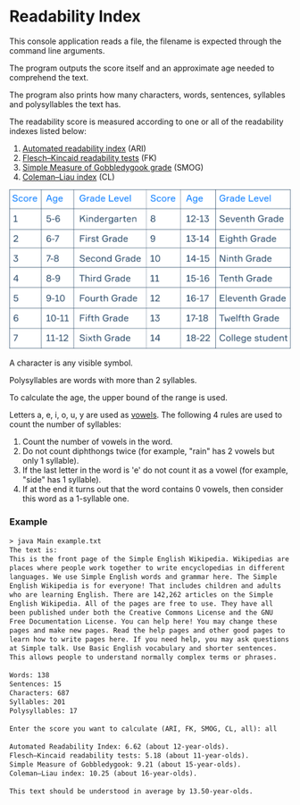 # Readability Index

This console application reads a file, the filename is expected through the command line arguments.

The program outputs the score itself and an approximate age needed to comprehend the text.

The program also prints how many characters, words, sentences, syllables and polysyllables the text has.

The readability score is measured according to one or all of the readability indexes listed below:

1. [Automated readability index](https://en.wikipedia.org/wiki/Automated_readability_index) (ARI)
2. [Flesch–Kincaid readability tests](https://en.wikipedia.org/wiki/Flesch%E2%80%93Kincaid_readability_tests) (FK)
3. [Simple Measure of Gobbledygook grade](https://en.wikipedia.org/wiki/SMOG) (SMOG)
4. [Coleman–Liau index](https://en.wikipedia.org/wiki/Coleman%E2%80%93Liau_index) (CL)

![Readability score, Age, Grade level](resources/Readability_score_Age_Grade_level.png)

A character is any visible symbol.

Polysyllables are words with more than 2 syllables.

To calculate the age, the upper bound of the range is used.

Letters a, e, i, o, u, y are used as [vowels](https://simple.wikipedia.org/wiki/Vowel). The following 4 rules are used to count the number of syllables:

1. Count the number of vowels in the word.
2. Do not count diphthongs twice (for example, "rain" has 2 vowels but only 1 syllable).
3. If the last letter in the word is 'e' do not count it as a vowel (for example, "side" has 1 syllable).
4. If at the end it turns out that the word contains 0 vowels, then consider this word as a 1-syllable one.

### Example
```
> java Main example.txt
The text is:
This is the front page of the Simple English Wikipedia. Wikipedias are places where people work together to write encyclopedias in different languages. We use Simple English words and grammar here. The Simple English Wikipedia is for everyone! That includes children and adults who are learning English. There are 142,262 articles on the Simple English Wikipedia. All of the pages are free to use. They have all been published under both the Creative Commons License and the GNU Free Documentation License. You can help here! You may change these pages and make new pages. Read the help pages and other good pages to learn how to write pages here. If you need help, you may ask questions at Simple talk. Use Basic English vocabulary and shorter sentences. This allows people to understand normally complex terms or phrases.

Words: 138
Sentences: 15
Characters: 687
Syllables: 201
Polysyllables: 17

Enter the score you want to calculate (ARI, FK, SMOG, CL, all): all

Automated Readability Index: 6.62 (about 12-year-olds).
Flesch–Kincaid readability tests: 5.18 (about 11-year-olds).
Simple Measure of Gobbledygook: 9.21 (about 15-year-olds).
Coleman–Liau index: 10.25 (about 16-year-olds).

This text should be understood in average by 13.50-year-olds.
```